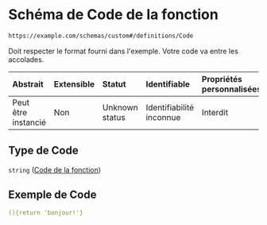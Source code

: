# Schéma de Code de la fonction

```txt
https://example.com/schemas/custom#/definitions/Code
```

Doit respecter le format fourni dans l'exemple. Votre code va entre les accolades.

| Abstrait            | Extensible | Statut         | Identifiable             | Propriétés personnalisées | Propriétés Additionnelles | Limites d'accès | Défini dans                                                                        |
| :------------------ | :--------- | :------------- | :----------------------- | :------------------------ | :------------------------ | :-------------- | :--------------------------------------------------------------------------------- |
| Peut être instancié | Non        | Unknown status | Identifiabilité inconnue | Interdit                  | Autorisé                  | aucun           | [FRW.form.schema.json\*](../out/FRW.form.schema.json "ouvrir le schéma d'origine") |

## Type de Code

`string` ([Code de la fonction](frw-definitions-code-de-la-fonction.md))

## Exemple de Code

```yaml
(){return 'bonjour!'}

```
